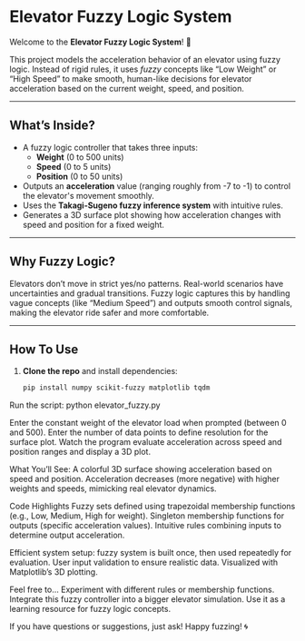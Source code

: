 # Elevator Fuzzy Logic System

Welcome to the **Elevator Fuzzy Logic System**! 🚀

This project models the acceleration behavior of an elevator using fuzzy logic. Instead of rigid rules, it uses *fuzzy* concepts like “Low Weight” or “High Speed” to make smooth, human-like decisions for elevator acceleration based on the current weight, speed, and position.

---

## What’s Inside?

- A fuzzy logic controller that takes three inputs:
  - **Weight** (0 to 500 units)
  - **Speed** (0 to 5 units)
  - **Position** (0 to 50 units)
- Outputs an **acceleration** value (ranging roughly from -7 to -1) to control the elevator's movement smoothly.
- Uses the **Takagi-Sugeno fuzzy inference system** with intuitive rules.
- Generates a 3D surface plot showing how acceleration changes with speed and position for a fixed weight.

---

## Why Fuzzy Logic?

Elevators don’t move in strict yes/no patterns. Real-world scenarios have uncertainties and gradual transitions. Fuzzy logic captures this by handling vague concepts (like “Medium Speed”) and outputs smooth control signals, making the elevator ride safer and more comfortable.

---

## How To Use

1. **Clone the repo** and install dependencies:
   ```bash
   pip install numpy scikit-fuzzy matplotlib tqdm

Run the script:
python elevator_fuzzy.py

Enter the constant weight of the elevator load when prompted (between 0 and 500).
Enter the number of data points to define resolution for the surface plot.
Watch the program evaluate acceleration across speed and position ranges and display a 3D plot.

What You’ll See:
A colorful 3D surface showing acceleration based on speed and position.
Acceleration decreases (more negative) with higher weights and speeds, mimicking real elevator dynamics.

Code Highlights
Fuzzy sets defined using trapezoidal membership functions (e.g., Low, Medium, High for weight).
Singleton membership functions for outputs (specific acceleration values).
Intuitive rules combining inputs to determine output acceleration.

Efficient system setup: fuzzy system is built once, then used repeatedly for evaluation.
User input validation to ensure realistic data.
Visualized with Matplotlib’s 3D plotting.

Feel free to...
Experiment with different rules or membership functions.
Integrate this fuzzy controller into a bigger elevator simulation.
Use it as a learning resource for fuzzy logic concepts.

If you have questions or suggestions, just ask! Happy fuzzing! 🌀
